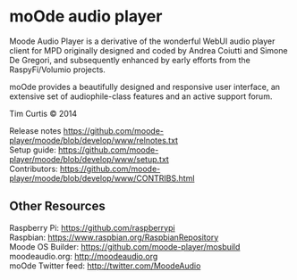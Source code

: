 # moOde audio player

Moode Audio Player is a derivative of the wonderful WebUI audio player client for MPD originally designed and coded by Andrea Coiutti and Simone De Gregori, and subsequently enhanced by early efforts from the RaspyFi/Volumio projects.

moOde provides a beautifully designed and responsive user interface, an extensive set of audiophile-class features and an active support forum.

Tim Curtis © 2014

Release notes https://github.com/moode-player/moode/blob/develop/www/relnotes.txt<br>
Setup guide: https://github.com/moode-player/moode/blob/develop/www/setup.txt<br>
Contributors: https://github.com/moode-player/moode/blob/develop/www/CONTRIBS.html<br>

## Other Resources
Raspberry Pi: https://github.com/raspberrypi<br>
Raspbian: https://www.raspbian.org/RaspbianRepository<br>
Moode OS Builder: https://github.com/moode-player/mosbuild<br>
moodeaudio.org: http://moodeaudio.org<br>
moOde Twitter feed: http://twitter.com/MoodeAudio

